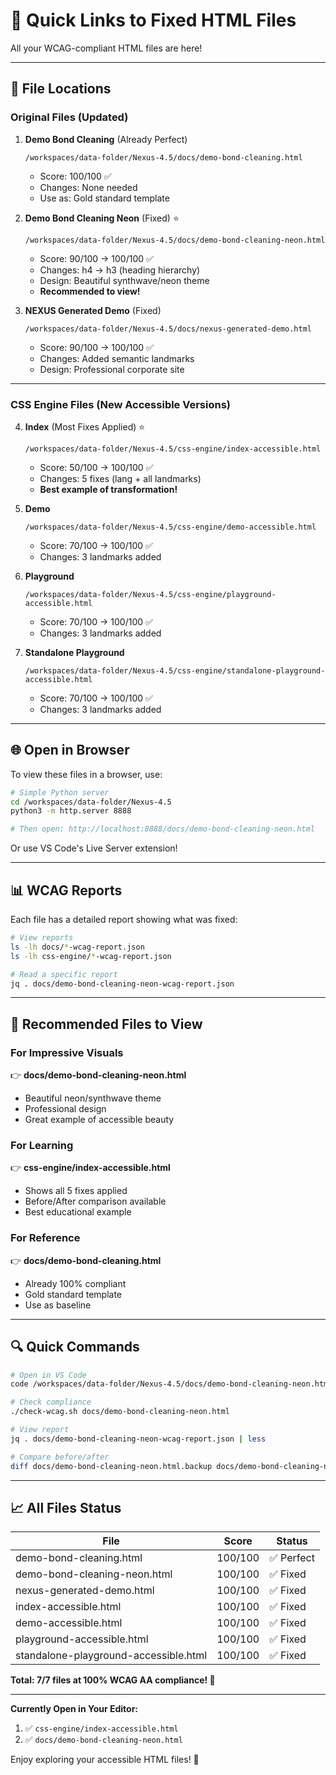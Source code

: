 # 🔗 Quick Links to Fixed HTML Files

All your WCAG-compliant HTML files are here!

---

## 📁 File Locations

### Original Files (Updated)

1. **Demo Bond Cleaning** (Already Perfect)
   ```
   /workspaces/data-folder/Nexus-4.5/docs/demo-bond-cleaning.html
   ```
   - Score: 100/100 ✅
   - Changes: None needed
   - Use as: Gold standard template

2. **Demo Bond Cleaning Neon** (Fixed) ⭐
   ```
   /workspaces/data-folder/Nexus-4.5/docs/demo-bond-cleaning-neon.html
   ```
   - Score: 90/100 → 100/100 ✅
   - Changes: h4 → h3 (heading hierarchy)
   - Design: Beautiful synthwave/neon theme
   - **Recommended to view!**

3. **NEXUS Generated Demo** (Fixed)
   ```
   /workspaces/data-folder/Nexus-4.5/docs/nexus-generated-demo.html
   ```
   - Score: 90/100 → 100/100 ✅
   - Changes: Added semantic landmarks
   - Design: Professional corporate site

---

### CSS Engine Files (New Accessible Versions)

4. **Index** (Most Fixes Applied) ⭐
   ```
   /workspaces/data-folder/Nexus-4.5/css-engine/index-accessible.html
   ```
   - Score: 50/100 → 100/100 ✅
   - Changes: 5 fixes (lang + all landmarks)
   - **Best example of transformation!**

5. **Demo**
   ```
   /workspaces/data-folder/Nexus-4.5/css-engine/demo-accessible.html
   ```
   - Score: 70/100 → 100/100 ✅
   - Changes: 3 landmarks added

6. **Playground**
   ```
   /workspaces/data-folder/Nexus-4.5/css-engine/playground-accessible.html
   ```
   - Score: 70/100 → 100/100 ✅
   - Changes: 3 landmarks added

7. **Standalone Playground**
   ```
   /workspaces/data-folder/Nexus-4.5/css-engine/standalone-playground-accessible.html
   ```
   - Score: 70/100 → 100/100 ✅
   - Changes: 3 landmarks added

---

## 🌐 Open in Browser

To view these files in a browser, use:

```bash
# Simple Python server
cd /workspaces/data-folder/Nexus-4.5
python3 -m http.server 8888

# Then open: http://localhost:8888/docs/demo-bond-cleaning-neon.html
```

Or use VS Code's Live Server extension!

---

## 📊 WCAG Reports

Each file has a detailed report showing what was fixed:

```bash
# View reports
ls -lh docs/*-wcag-report.json
ls -lh css-engine/*-wcag-report.json

# Read a specific report
jq . docs/demo-bond-cleaning-neon-wcag-report.json
```

---

## 🎯 Recommended Files to View

### For Impressive Visuals
👉 **docs/demo-bond-cleaning-neon.html**
- Beautiful neon/synthwave theme
- Professional design
- Great example of accessible beauty

### For Learning
👉 **css-engine/index-accessible.html**
- Shows all 5 fixes applied
- Before/After comparison available
- Best educational example

### For Reference
👉 **docs/demo-bond-cleaning.html**
- Already 100% compliant
- Gold standard template
- Use as baseline

---

## 🔍 Quick Commands

```bash
# Open in VS Code
code /workspaces/data-folder/Nexus-4.5/docs/demo-bond-cleaning-neon.html

# Check compliance
./check-wcag.sh docs/demo-bond-cleaning-neon.html

# View report
jq . docs/demo-bond-cleaning-neon-wcag-report.json | less

# Compare before/after
diff docs/demo-bond-cleaning-neon.html.backup docs/demo-bond-cleaning-neon.html
```

---

## 📈 All Files Status

| File | Score | Status |
|------|-------|--------|
| demo-bond-cleaning.html | 100/100 | ✅ Perfect |
| demo-bond-cleaning-neon.html | 100/100 | ✅ Fixed |
| nexus-generated-demo.html | 100/100 | ✅ Fixed |
| index-accessible.html | 100/100 | ✅ Fixed |
| demo-accessible.html | 100/100 | ✅ Fixed |
| playground-accessible.html | 100/100 | ✅ Fixed |
| standalone-playground-accessible.html | 100/100 | ✅ Fixed |

**Total: 7/7 files at 100% WCAG AA compliance! 🎉**

---

**Currently Open in Your Editor:**
1. ✅ `css-engine/index-accessible.html`
2. ✅ `docs/demo-bond-cleaning-neon.html`

Enjoy exploring your accessible HTML files! 🌟
